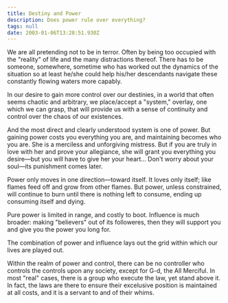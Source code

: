 ```yaml
---
title: Destiny and Power
description: Does power rule over everything?
tags: null
date: 2003-01-06T13:28:51.930Z
---
```


We are all pretending not to be in terror. Often by being too occupied with the "reality" of life and the many distractions thereof. There has to be someone, somewhere, sometime who has worked out the dynamics of the situation so at least he/she could help his/her descendants navigate these constantly flowing waters more capably.

In our desire to gain more control over our destinies, in a world that often seems chaotic and arbitrary, we place/accept a "system," overlay, one which we can grasp, that will provide us with a sense of continuity and control over the chaos of our existences.

And the most direct and clearly understood system is one of power. But gaining power costs you everything you are, and maintaining becomes who you are. She is a merciless and unforgiving mistress. But if you are truly in love with her and prove your allegiance, she will grant you everything you desire&mdash;but you will have to give her your heart... Don't worry about your soul&mdash;its punishment comes later.

Power only moves in one direction&mdash;toward itself. It loves only itself; like flames feed off and grow from other flames. But power, unless constrained, will continue to burn until there is nothing left to consume, ending up consuming itself and dying.

Pure power is limited in range, and costly to boot. Influence is much broader: making "believers" out of its followeres, then they will support you and give you the power you long for.

The combination of power and influence lays out the grid within which our lives are played out.

Within the realm of power and control, there can be no controller who controls the controls upon any society, except for G-d, the All Merciful. In most "real" cases, there is a group who execute the law, yet stand above it. In fact, the laws are there to ensure their excelusive position is maintained at all costs, and it is a servant to and of their whims.

